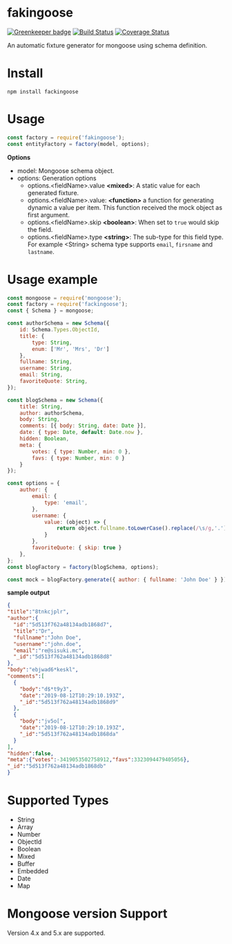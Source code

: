 # fakingoose

[![Greenkeeper badge](https://badges.greenkeeper.io/faboulaws/fakingoose.svg)](https://greenkeeper.io/)
[![Build Status](https://travis-ci.org/faboulaws/fakingoose.svg?branch=master)](https://travis-ci.org/faboulaws/fakingoose)
[![Coverage Status](https://coveralls.io/repos/github/faboulaws/fakingoose/badge.svg?branch=master)](https://coveralls.io/github/faboulaws/fakingoose?branch=master)

An automatic fixture generator for mongoose using schema definition.

#  Install
```
npm install fackingoose
```

# Usage
```js
const factory = require('fakingoose');
const entityFactory = factory(model, options);
```
**Options**
- model: Mongoose schema object.
- options: Generation options
  - options.\<fieldName\>.value **\<mixed\>**: A static value for each generated fixture.
  - options.\<fieldName\>.value: **\<function\>** a function for generating dynamic a value per item. This function received the mock object as first argument.
  - options.\<fieldName\>.skip **\<boolean\>**: When set to `true` would skip the field.
  - options.\<fieldName\>.type **\<string\>**: The sub-type for this field type. For example \<String\> schema type supports `email`, `firsname` and `lastname`.

# Usage example
```js
const mongoose = require('mongoose');
const factory = require('fackingoose');
const { Schema } = mongoose;

const authorSchema = new Schema({
    id: Schema.Types.ObjectId,
    title: {
        type: String,
        enum: ['Mr', 'Mrs', 'Dr']
    },
    fullname: String,
    username: String,
    email: String,
    favoriteQuote: String,
});

const blogSchema = new Schema({
    title: String,
    author: authorSchema,
    body: String,
    comments: [{ body: String, date: Date }],
    date: { type: Date, default: Date.now },
    hidden: Boolean,
    meta: {
        votes: { type: Number, min: 0 },
        favs: { type: Number, min: 0 }
    }
});

const options = {
    author: {
        email: {
            type: 'email',
        },
        username: {
            value: (object) => {
                return object.fullname.toLowerCase().replace(/\s/g,'.');
            }
        },
        favoriteQuote: { skip: true }
    },
};
const blogFactory = factory(blogSchema, options);

const mock = blogFactory.generate({ author: { fullname: 'John Doe' } });
```

**sample output**
  ```json
{
  "title":"8tnkcjplr",
  "author":{
    "id":"5d513f762a48134adb1868d7",
    "title":"Dr",
    "fullname":"John Doe",
    "username":"john.doe",
    "email":"re@sisuki.mc",
    "_id":"5d513f762a48134adb1868d8"
  },
  "body":"ebjwad6*keskl",
  "comments":[
    {
      "body":"d$*t9y3",
      "date":"2019-08-12T10:29:10.193Z",
      "_id":"5d513f762a48134adb1868d9"
    },
    {
      "body":"jv5o[",
      "date":"2019-08-12T10:29:10.193Z",
      "_id":"5d513f762a48134adb1868da"
    }
  ],
  "hidden":false,
  "meta":{"votes":-3419053502758912,"favs":3323094479405056},
  "_id":"5d513f762a48134adb1868db"
}
 ```

# Supported Types
- String
- Array
- Number
- ObjectId
- Boolean
- Mixed
- Buffer
- Embedded
- Date
- Map

# Mongoose version Support

Version 4.x and 5.x are supported.
